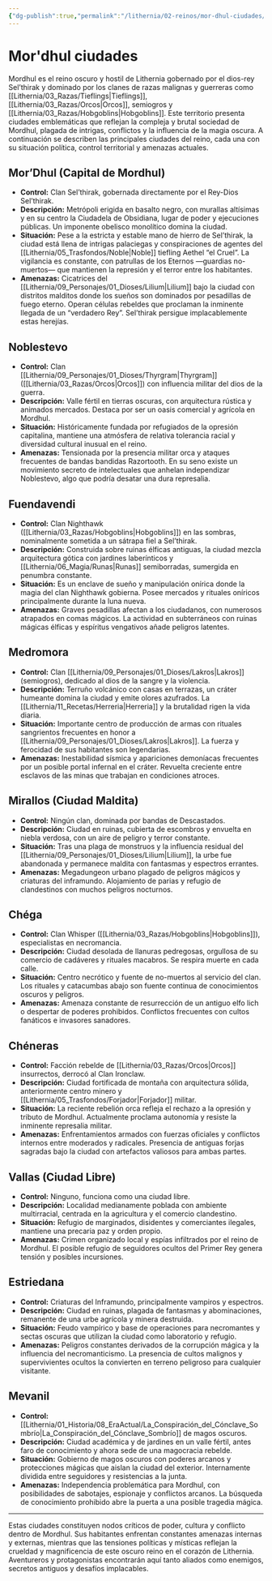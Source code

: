 ```yaml
---
{"dg-publish":true,"permalink":"/lithernia/02-reinos/mor-dhul-ciudades/","title":"Ciudades de Mordhul","tags":["lithernia","reino","mordhul","ciudades"]}
---
```


# Mor'dhul ciudades

Mordhul es el reino oscuro y hostil de Lithernia gobernado por el dios-rey Sel’thirak y dominado por los clanes de razas malignas y guerreras como [[Lithernia/03_Razas/Tieflings\|Tieflings]], [[Lithernia/03_Razas/Orcos\|Orcos]], semiogros y [[Lithernia/03_Razas/Hobgoblins\|Hobgoblins]]. Este territorio presenta ciudades emblemáticas que reflejan la compleja y brutal sociedad de Mordhul, plagada de intrigas, conflictos y la influencia de la magia oscura. A continuación se describen las principales ciudades del reino, cada una con su situación política, control territorial y amenazas actuales.

## Mor’Dhul (Capital de Mordhul)

- **Control:** Clan Sel’thirak, gobernada directamente por el Rey-Dios Sel’thirak.
- **Descripción:** Metrópoli erigida en basalto negro, con murallas altísimas y en su centro la Ciudadela de Obsidiana, lugar de poder y ejecuciones públicas. Un imponente obelisco monolítico domina la ciudad.
- **Situación:** Pese a la estricta y estable mano de hierro de Sel’thirak, la ciudad está llena de intrigas palaciegas y conspiraciones de agentes del [[Lithernia/05_Trasfondos/Noble\|Noble]] tiefling Aethel “el Cruel”. La vigilancia es constante, con patrullas de los Eternos —guardias no-muertos— que mantienen la represión y el terror entre los habitantes.
- **Amenazas:** Cicatrices del [[Lithernia/09_Personajes/01_Dioses/Lilium\|Lilium]] bajo la ciudad con distritos malditos donde los sueños son dominados por pesadillas de fuego eterno. Operan células rebeldes que proclaman la inminente llegada de un “verdadero Rey”. Sel’thirak persigue implacablemente estas herejías.

## Noblestevo

- **Control:** Clan [[Lithernia/09_Personajes/01_Dioses/Thyrgram\|Thyrgram]] ([[Lithernia/03_Razas/Orcos\|Orcos]]) con influencia militar del dios de la guerra.
- **Descripción:** Valle fértil en tierras oscuras, con arquitectura rústica y animados mercados. Destaca por ser un oasis comercial y agrícola en Mordhul.
- **Situación:** Históricamente fundada por refugiados de la opresión capitalina, mantiene una atmósfera de relativa tolerancia racial y diversidad cultural inusual en el reino.
- **Amenazas:** Tensionada por la presencia militar orca y ataques frecuentes de bandas bandidas Razortooth. En su seno existe un movimiento secreto de intelectuales que anhelan independizar Noblestevo, algo que podría desatar una dura represalia.

## Fuendavendi

- **Control:** Clan Nighthawk ([[Lithernia/03_Razas/Hobgoblins\|Hobgoblins]]) en las sombras, nominalmente sometida a un sátrapa fiel a Sel’thirak.
- **Descripción:** Construida sobre ruinas élficas antiguas, la ciudad mezcla arquitectura gótica con jardines laberínticos y [[Lithernia/06_Magia/Runas\|Runas]] semiborradas, sumergida en penumbra constante.
- **Situación:** Es un enclave de sueño y manipulación onírica donde la magia del clan Nighthawk gobierna. Posee mercados y rituales oníricos principalmente durante la luna nueva.
- **Amenazas:** Graves pesadillas afectan a los ciudadanos, con numerosos atrapados en comas mágicos. La actividad en subterráneos con ruinas mágicas élficas y espíritus vengativos añade peligros latentes.

## Medromora

- **Control:** Clan [[Lithernia/09_Personajes/01_Dioses/Lakros\|Lakros]] (semiogros), dedicado al dios de la sangre y la violencia.
- **Descripción:** Terruño volcánico con casas en terrazas, un cráter humeante domina la ciudad y emite olores azufrados. La [[Lithernia/11_Recetas/Herreria\|Herreria]] y la brutalidad rigen la vida diaria.
- **Situación:** Importante centro de producción de armas con rituales sangrientos frecuentes en honor a [[Lithernia/09_Personajes/01_Dioses/Lakros\|Lakros]]. La fuerza y ferocidad de sus habitantes son legendarias.
- **Amenazas:** Inestabilidad sísmica y apariciones demoníacas frecuentes por un posible portal infernal en el cráter. Revuelta creciente entre esclavos de las minas que trabajan en condiciones atroces.

## Mirallos (Ciudad Maldita)

- **Control:** Ningún clan, dominada por bandas de Descastados.
- **Descripción:** Ciudad en ruinas, cubierta de escombros y envuelta en niebla verdosa, con un aire de peligro y terror constante.
- **Situación:** Tras una plaga de monstruos y la influencia residual del [[Lithernia/09_Personajes/01_Dioses/Lilium\|Lilium]], la urbe fue abandonada y permanece maldita con fantasmas y espectros errantes.
- **Amenazas:** Megadungeon urbano plagado de peligros mágicos y criaturas del inframundo. Alojamiento de parias y refugio de clandestinos con muchos peligros nocturnos.

## Chéga

- **Control:** Clan Whisper ([[Lithernia/03_Razas/Hobgoblins\|Hobgoblins]]), especialistas en necromancia.
- **Descripción:** Ciudad desolada de llanuras pedregosas, orgullosa de su comercio de cadáveres y rituales macabros. Se respira muerte en cada calle.
- **Situación:** Centro necrótico y fuente de no-muertos al servicio del clan. Los rituales y catacumbas abajo son fuente continua de conocimientos oscuros y peligros.
- **Amenazas:** Amenaza constante de resurrección de un antiguo elfo lich o despertar de poderes prohibidos. Conflictos frecuentes con cultos fanáticos e invasores sanadores.

## Chéneras

- **Control:** Facción rebelde de [[Lithernia/03_Razas/Orcos\|Orcos]] insurrectos, derrocó al Clan Ironclaw.
- **Descripción:** Ciudad fortificada de montaña con arquitectura sólida, anteriormente centro minero y [[Lithernia/05_Trasfondos/Forjador\|Forjador]] militar.
- **Situación:** La reciente rebelión orca refleja el rechazo a la opresión y tributo de Mordhul. Actualmente proclama autonomía y resiste la inminente represalia militar.
- **Amenazas:** Enfrentamientos armados con fuerzas oficiales y conflictos internos entre moderados y radicales. Presencia de antiguas forjas sagradas bajo la ciudad con artefactos valiosos para ambas partes.

## Vallas (Ciudad Libre)

- **Control:** Ninguno, funciona como una ciudad libre.
- **Descripción:** Localidad medianamente poblada con ambiente multirracial, centrada en la agricultura y el comercio clandestino.
- **Situación:** Refugio de marginados, disidentes y comerciantes ilegales, mantiene una precaria paz y orden propio.
- **Amenazas:** Crimen organizado local y espías infiltrados por el reino de Mordhul. El posible refugio de seguidores ocultos del Primer Rey genera tensión y posibles incursiones.

## Estriedana

- **Control:** Criaturas del Inframundo, principalmente vampiros y espectros.
- **Descripción:** Ciudad en ruinas, plagada de fantasmas y abominaciones, remanente de una urbe agrícola y minera destruida.
- **Situación:** Feudo vampírico y base de operaciones para necromantes y sectas oscuras que utilizan la ciudad como laboratorio y refugio.
- **Amenazas:** Peligros constantes derivados de la corrupción mágica y la influencia del necromanticismo. La presencia de cultos malignos y supervivientes ocultos la convierten en terreno peligroso para cualquier visitante.

## Mevanil

- **Control:** [[Lithernia/01_Historia/08_EraActual/La_Conspiración_del_Cónclave_Sombrío\|La_Conspiración_del_Cónclave_Sombrío]] de magos oscuros.
- **Descripción:** Ciudad académica y de jardines en un valle fértil, antes faro de conocimiento y ahora sede de una magocracia rebelde.
- **Situación:** Gobierno de magos oscuros con poderes arcanos y protecciones mágicas que aislan la ciudad del exterior. Internamente dividida entre seguidores y resistencias a la junta.
- **Amenazas:** Independencia problemática para Mordhul, con posibilidades de sabotajes, espionaje y conflictos arcanos. La búsqueda de conocimiento prohibido abre la puerta a una posible tragedia mágica.

---

Estas ciudades constituyen nodos críticos de poder, cultura y conflicto dentro de Mordhul. Sus habitantes enfrentan constantes amenazas internas y externas, mientras que las tensiones políticas y místicas reflejan la crueldad y magnificencia de este oscuro reino en el corazón de Lithernia. Aventureros y protagonistas encontrarán aquí tanto aliados como enemigos, secretos antiguos y desafíos implacables.